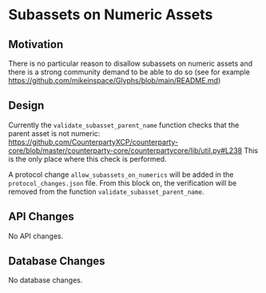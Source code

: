 # Subassets on Numeric Assets

## Motivation

There is no particular reason to disallow subassets on numeric assets and there is a strong community demand to be able to do so (see for example https://github.com/mikeinspace/Glyphs/blob/main/README.md)

## Design

Currently the `validate_subasset_parent_name` function checks that the parent asset is not numeric: https://github.com/CounterpartyXCP/counterparty-core/blob/master/counterparty-core/counterpartycore/lib/util.py#L238 This is the only place where this check is performed.

A protocol change `allow_subassets_on_numerics` will be added in the `protocol_changes.json` file. From this block on, the verification will be removed from the function `validate_subasset_parent_name`.

## API Changes

No API changes.

## Database Changes

No database changes.
